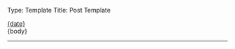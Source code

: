 Type: Template
Title: Post Template


<div class="card">
	<div class="post-info-container">
	<a href="{location}"><i class="fa-solid fa-clock"></i> {date}</a>
</div>

<article>
	{body}
</article>
</div>

<hr class="post-spacing">
</hr>